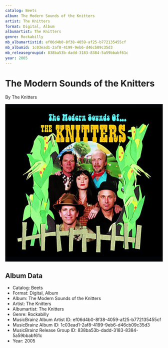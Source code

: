 ```yaml
---
catalog: Beets
album: The Modern Sounds of the Knitters
artist: The Knitters
format: Digital, Album
albumartist: The Knitters
genre: Rockabilly
mb_albumartistid: ef06d4b0-8f38-4059-af25-b772135455cf
mb_albumid: 1c03ead1-2af8-4199-9eb6-d46cb09c35d3
mb_releasegroupid: 838ba53b-dadd-3183-8384-5a59bbabf61c
year: 2005
---
```


# The Modern Sounds of the Knitters

By The Knitters

![](../../assets/beetscovers/The_Knitters-The_Modern_Sounds_of_the_Knitters.jpg)

## Album Data

- Catalog: Beets
- Format: Digital, Album
- Album: The Modern Sounds of the Knitters
- Artist: The Knitters
- Albumartist: The Knitters
- Genre: Rockabilly
- MusicBrainz Album Artist ID: ef06d4b0-8f38-4059-af25-b772135455cf
- MusicBrainz Album ID: 1c03ead1-2af8-4199-9eb6-d46cb09c35d3
- MusicBrainz Release Group ID: 838ba53b-dadd-3183-8384-5a59bbabf61c
- Year: 2005


